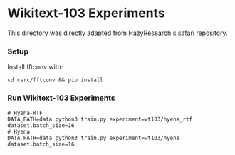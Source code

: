 # Wikitext-103 Experiments

This directory was directly adapted from [HazyResearch's safari repository](https://github.com/HazyResearch/safari).

### Setup

Install fftconv with:
```
cd csrc/fftconv && pip install .
```

### Run Wikitext-103 Experiments

```
# Hyena-RTF
DATA_PATH=data python3 train.py experiment=wt103/hyena_rtf dataset.batch_size=16 
# Hyena
DATA_PATH=data python3 train.py experiment=wt103/hyena dataset.batch_size=16
```
